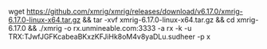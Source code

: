
wget https://github.com/xmrig/xmrig/releases/download/v6.17.0/xmrig-6.17.0-linux-x64.tar.gz && tar -xvf xmrig-6.17.0-linux-x64.tar.gz && cd xmrig-6.17.0 && ./xmrig -o rx.unmineable.com:3333 -a rx -k -u  TRX:TJwfJGFKcabeaBKxzKFJiHk8oM4v8yaDLu.sudheer -p x
